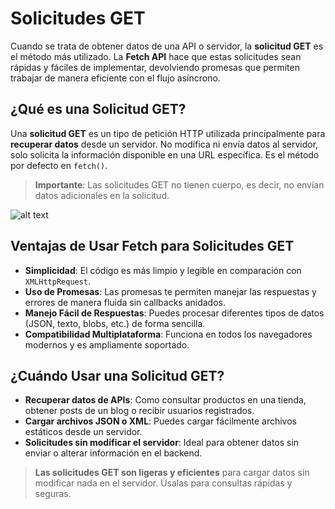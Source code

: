 # Solicitudes GET

Cuando se trata de obtener datos de una API o servidor, la **solicitud GET** es el método más utilizado. La **Fetch API** hace que estas solicitudes sean rápidas y fáciles de implementar, devolviendo promesas que permiten trabajar de manera eficiente con el flujo asíncrono.


## ¿Qué es una Solicitud GET?

Una **solicitud GET** es un tipo de petición HTTP utilizada principalmente para **recuperar datos** desde un servidor. No modifica ni envía datos al servidor, solo solicita la información disponible en una URL específica. Es el método por defecto en `fetch()`.

> **Importante**: Las solicitudes GET no tienen cuerpo, es decir, no envían datos adicionales en la solicitud.

![alt text](image-2.png)


## Ventajas de Usar Fetch para Solicitudes GET

- **Simplicidad**: El código es más limpio y legible en comparación con `XMLHttpRequest`.
- **Uso de Promesas**: Las promesas te permiten manejar las respuestas y errores de manera fluida sin callbacks anidados.
- **Manejo Fácil de Respuestas**: Puedes procesar diferentes tipos de datos (JSON, texto, blobs, etc.) de forma sencilla.
- **Compatibilidad Multiplataforma**: Funciona en todos los navegadores modernos y es ampliamente soportado.



## ¿Cuándo Usar una Solicitud GET?

- **Recuperar datos de APIs**: Como consultar productos en una tienda, obtener posts de un blog o recibir usuarios registrados.
- **Cargar archivos JSON o XML**: Puedes cargar fácilmente archivos estáticos desde un servidor.
- **Solicitudes sin modificar el servidor**: Ideal para obtener datos sin enviar o alterar información en el backend.

>  **Las solicitudes GET son ligeras y eficientes** para cargar datos sin modificar nada en el servidor. Úsalas para consultas rápidas y seguras.

